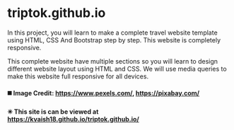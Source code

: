 # triptok.github.io
 
In this project, you will learn to make a complete travel website template using HTML, CSS And Bootstrap step by step. This website is completely responsive.

This complete website have multiple sections so you will learn to design different website layout using HTML and CSS. We will use media queries to make this website full responsive for all devices.

#### ◼️ Image Credit: https://www.pexels.com/, https://pixabay.com/

#### ✳ This site is can be viewed at https://kvaish18.github.io/triptok.github.io/
